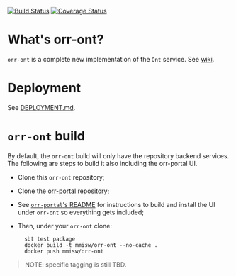 [![Build Status](https://travis-ci.org/mmisw/orr-ont.svg?branch=master)](https://travis-ci.org/mmisw/orr-ont)
[![Coverage Status](https://coveralls.io/repos/github/mmisw/orr-ont/badge.svg?branch=master)](https://coveralls.io/github/mmisw/orr-ont?branch=master)


# What's orr-ont?

`orr-ont` is a complete new implementation of the `Ont` service.
See [wiki](https://github.com/mmisw/orr-ont/wiki).


# Deployment

See [DEPLOYMENT.md](https://github.com/mmisw/orr-ont/blob/master/DEPLOYMENT.md).

# `orr-ont` build 

By default, the `orr-ont` build will only have the repository backend services.
The following are steps to build it also including the orr-portal UI.
 
- Clone this `orr-ont` repository;
- Clone the [orr-portal](https://github.com/mmisw/orr-portal) repository;
- See [`orr-portal`'s README](https://github.com/mmisw/orr-portal/blob/master/README.md) 
  for instructions to build and install the UI under `orr-ont` so everything gets included;
- Then, under your `orr-ont` clone:

        sbt test package
        docker build -t mmisw/orr-ont --no-cache .
        docker push mmisw/orr-ont

> NOTE: specific tagging is still TBD.
